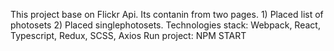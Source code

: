 This project base on Flickr Api.
Its contanin from two pages. 1) Placed list of photosets 2) Placed singlephotosets. 
Technologies stack: Webpack, React, Typescript, Redux, SCSS, Axios
Run project: NPM START
